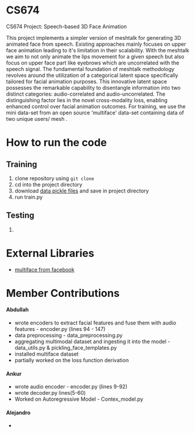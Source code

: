 # CS674
CS674 Project: Speech-based 3D Face Animation

This project implements a simpler version of meshtalk for generating 3D animated face from speech. Existing approaches mainly focuses on upper face animation leading to it's limitation in their scalability. With the meshtalk we aim to not only animate the lips movement for a given speech but also focus on upper face part like eyebrows which are uncorrelated with the speech signal. The fundamental foundation of meshtalk methodology revolves around the utilization of a categorical latent space specifically tailored for facial animation purposes. This innovative latent space possesses the remarkable capability to disentangle information into two distinct categories: audio-correlated and audio-uncorrelated. The distinguishing factor lies in the novel cross-modality loss, enabling enhanced control over facial animation outcomes. For training, we use the mini data-set from an open source 'multiface' data-set containing data of two unique users/ mesh . 

# How to run the code

## Training
1. clone repository using `git clone`
2. cd into the project directory
3. download [data pickle files](https://drive.google.com/drive/folders/1N6P-v1yPJT0vDN5pO9qxFfK1nayBMG8B?usp=sharing) and save in project directory
4. run train.py


## Testing
1. 

# External Libraries
* [multiface from facebook](https://github.com/facebookresearch/multiface)

# Member Contributions

#### Abdullah
* wrote encoders to extract facial features and fuse them with audio features - encoder.py (lines 94 - 147)
* data preprocessing - data_preprocessing.py
* aggregating multimodal dataset and ingesting it into the model - data_utils.py & pickling_face_templates.py
* installed multiface dataset
* partially worked on the loss function derivation


#### Ankur
* wrote audio encoder - encoder.py (lines 9-92)
* wrote decoder.py lines(5-60)
* Worked on Autoregressive Model - Contex_model.py 



#### Alejandro
* 
